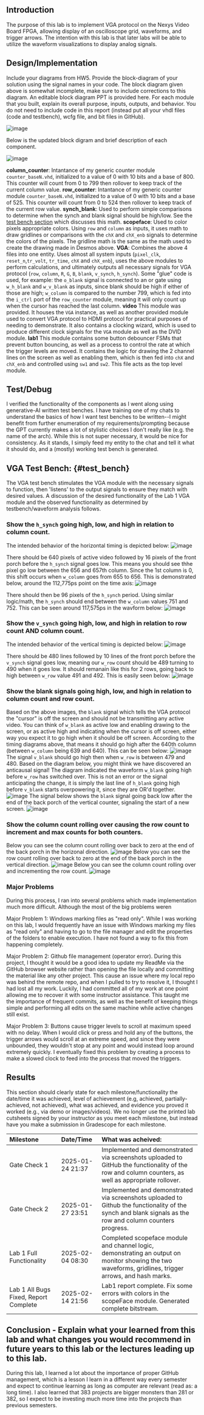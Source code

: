 ## Introduction

The purpose of this lab is to implement VGA protocol on the Nexys Video Board FPGA, allowing display of an oscilloscope grid, waveforms, and trigger arrows. The intention with this lab is that later labs will be able to utilize the waveform visualizations to display analog signals.

## Design/Implementation
Include your diagrams from HW5. Provide the block-diagram of your solution using the signal names in your code. The block diagram given above is somewhat incomplete, make sure to include corrections to this diagram. An editable block diagram PPT is provided here. For each module that you built, explain its overall purpose, inputs, outputs, and behavior. You do not need to include code in this report (instead put all your vhdl files (code and testbench), wcfg file, and bit files in GitHub).

![image](images/desmos_diagram.png)

Below is the updated block digram and brief description of each component.

![image](images/lab1_block_diagram.png)

**column_counter**: Intantance of my generic counter module `counter_baseN.vhd`, initialized to a value of 0 with 10 bits and a base of 800. This counter will count from 0 to 799 then rollover to keep track of the current column value.
**row_counter**: Intantance of my generic counter module `counter_baseN.vhd`, initialized to a value of 0 with 10 bits and a base of 525. This counter will count from 0 to 524 then rollover to keep track of the current row value.
**synch_blank**: Used to perform simple comparisons to determine when the synch and blank signal should be high/low. See the [test bench section](#test_bench) which discusses this math.
**scopeface**: Used to color pixels appropriate colors. Using `row` and `column` as inputs, it uses math to draw gridlines or comparisons with the `chX` and `chX_enb` signals to determine the colors of the pixels. The gridline math is the same as the math used to create the drawing made in Desmos above.
**VGA**: Combines the above 4 files into one entity. Uses almost all system inputs (`pixel_clk`, `reset_n`,`tr_volt`, `tr_time`, `chX` and `chX_enb`), uses the above modules to perform calculations, and ultimately outputs all necessary signals for VGA protocol (`row`, `column`, `R`, `G`, `B`, `blank`, `v_synch`, `h_synch`). Some "glue" code is used, for example: the `o_blank` signal is connected to an or gate using `w_h_blank` and `w_v_blank` as inputs, since blank should be high if either of those are high; `w_column` is compared to the number 799, which is fed into the `i_ctrl` port of the `row_counter` module, meaning it will only count up when the cursor has reached the last column.
**video** This module was provided. It houses the `VGA` instance, as well as another provided module used to convert VGA protocol to HDMI protocol for practical purposes of needing to demonstrate. It also contains a clocking wizard, which is used to produce different clock signals for the `VGA` module as well as the DVID module.
**lab1** This module contains some button debouncer FSMs that prevent button bouncing, as well as a process to control the rate at which the trigger levels are moved. It contains the logic for drawing the 2 channel lines on the screen as well as enabling them, which is then fed into `chX` and `chX_enb` and controlled using `sw1` and `sw2`. This file acts as the top level module.

## Test/Debug
I verified the functionality of the components as I went along using generative-AI written test benches. I have training one of my chats to understand the basics of how I want test benches to be written--I might benefit from further enumeration of my requirements/prompting because the GPT currently makes a lot of stylistic choices I don't really like (e.g. the name of the arch). While this is not super necessary, it would be nice for consistency. As it stands, I simply feed my entity to the chat and tell it what it should do, and a (mostly) working test bench is generated.

## VGA Test Bench: {#test_bench}
The VGA test bench stimulates the VGA module with the necessary signals to function, then 'listens' to the output signals to ensure they match with desired values. A discussion of the desired functionality of the Lab 1 VGA module and the observed functionality as determined by testbench/waveform analysis follows.

### Show the `h_synch` going high, low, and high in relation to column count.
The intended behavior of the horizontal timing is depicted below:
![image](images/Lab01_HorizontalTiming.png)

There should be 640 pixels of active video followed by 16 pixels of the front porch before the `h_synch` signal goes low. This means you should see thhe pixel go low between the 656 and 657th column. Since the 1st column is 0, this shift occurs when `w_column` goes from 655 to 656. This is demonstrated below, around the 112,775ps point on the time axis:
![image](images/h_synch_front_porch.png)

There should then be 96 pixels of the `h_synch` period. Using similar logic/math, the `h_synch` should end between the `w_column` values 751 and 752. This can be seen around 117,575ps in the wavform below:
![image](images/h_synch_back_porch.png)


### Show the `v_synch` going high, low, and high in relation to row count AND column count.
The intended behavior of the vertical timing is depicted below:
![image](images/Lab01_VerticalTiming.png)

There should be 480 lines followed by 10 lines of the front porch before the `v_synch` signal goes low, meaning our `w_row` count should be 489 turning to 490 when it goes low. It should remanain like this for 2 rows, going back to high between `w_row` value 491 and 492. This is easily seen below:
![image](images/v_synch_front_back_porch.png)


### Show the blank signals going high, low, and high in relation to column count and row count.
Based on the above images, the `blank` signal which tells the VGA protocol the "cursor" is off the screen and should not be transmitting any active video. You can think of `w_blank` as active low and enabling drawing to the screen, or as active high and indicating when the cursor is off screen, either way you expect it to go high when it should be off screen. According to the timing diagrams above, that means it should go high after the 640th column (between `w_column` being 639 and 640). This can be seen below:
![image](images/horizontal_blank_demo.png)
The signal `v_blank` should go high then when `w_row` is between 479 and 480. Based on the diagram below, you might think we have discovered an anticausal signal! The diagram indicated the waveform `w_blank` going high before `w_row` has switched over. This is not an error or the signal anticipating the change, it is simply the last line of `h_blank` going high before `v_blank` starts overpowering it, since they are OR'd together.
![image](images/vertical_blank_demo.png)
The signal below shows the `blank` signal going back low after the end of the back porch of the vertical counter, signaling the start of a new screen.
![image](images/row_rollover.png)

### Show the column count rolling over causing the row count to increment and max counts for both counters.
Below you can see the column count rolling over back to zero at the end of the back porch in the horizonal direction.
![image](images/column_rollover.png)
Below you can see the row count rolling over back to zero at the end of the back porch in the vertical direction.
![image](images/row_rollover.png)
Below you can see the column count rolling over and incrementing the row count.
![image](images/column_rollover_2.png)

### Major Problems

During this process, I ran into several problems which made implementation much more difficult. Although the most of the big problems weren

Major Problem 1: Windows marking files as "read only". While I was working on this lab, I would frequently have an issue with Windows marking my files as "read only" and having to go to the file manager and edit the properties of the folders to enable execution. I have not found a way to fix this from happening completely.

Major Problem 2: Github file management (operator error). During this project, I thought it would be a good idea to update my ReadMe via the GitHub browser website rather than opening the file locally and committing the material like any other project. This cause an issue where my local repo was behind the remote repo, and when I pulled to try to resolve it, I thought I had lost all my work. Luckily, I had committed all of my work at one point allowing me to recover it with some instructor assistance. This taught me the importance of frequent commits, as well as the benefit of keeping things simple and performing all edits on the same machine while active changes still exist.

Major Problem 3: Buttons cause trigger levels to scroll at maximum speed with no delay. When I would click or press and hold any of the buttons, the trigger arrows would scroll at an extreme speed, and since they were unbounded, they wouldn't stop at any point and would instead loop around extremely quickly. I eventually fixed this problem by creating a process to make a slowed clock to feed into the process that moved the triggers.

## Results
This section should clearly state for each milestone/functionality the date/time it was achieved, level of achievement (e.g, achieved, partially-achieved, not achieved), what was achieved, and evidence you proved it worked (e.g., via demo or images/videos). We no longer use the printed lab cutsheets signed by your instructor as you meet each milestone, but instead have you make a submission in Gradescope for each milestone.

| Milestone    | Date/Time           | What was acheived:                               |
| :----------- | :------------------ | :----------------------------------------------- |
| Gate Check 1 | 2025-01-24 21:37    | Implemented and demonstrated via screenshots uploaded to GitHub the functionality of the row and column counters, as well as appropriate rollover. |
| Gate Check 2 | 2025-01-27 23:51    | Implemented and demonstrated via screenshots uploaded to Github the functionality of the synch and blank signals as the row and column counters progress. |
| Lab 1 Full Functionality | 2025-02-04 08:30 | Completed scopeface module and channel logic, demonstrating an output on monitor showing the two waveforms, gridlines, trigger arrows, and hash marks. |
| Lab 1 All Bugs Fixed, Report Complete | 2025-02-14 21:56 | Lab1 report complete. Fix some errors with colors in the scopeFace module. Generated complete bitstream. |

## Conclusion - Explain what your learned from this lab and what changes you would recommend in future years to this lab or the lectures leading up to this lab.
During this lab, I learned a lot about the importance of proper GitHub management, which is a lesson I learn in a different way every semester and expect to continue learning as long as computer are relevant (read as: a long time). I also learned that 383 projects are bigger monsters than 281 or 382, so I expect to be investing much more time into the projects than previous semesters.